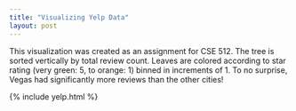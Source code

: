```yaml
---
title: "Visualizing Yelp Data"
layout: post
---
```


This visualization was created as an assignment for CSE 512. The tree is sorted vertically by total review count. Leaves are colored according to star rating (very green: 5, to orange: 1) binned in increments of 1. To no surprise, Vegas had significantly more reviews than the other cities!

{% include yelp.html %}
